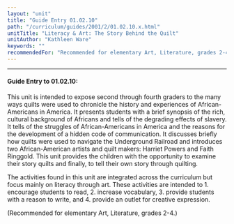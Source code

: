 ```yaml
---
layout: "unit"
title: "Guide Entry 01.02.10"
path: "/curriculum/guides/2001/2/01.02.10.x.html"
unitTitle: "Literacy & Art: The Story Behind the Quilt"
unitAuthor: "Kathleen Ware"
keywords: ""
recommendedFor: "Recommended for elementary Art, Literature, grades 2-4."
---
```

<body>
<hr/>
<h4>
Guide Entry to 01.02.10:
</h4>
<p>
This unit is intended to expose second through fourth graders to the many ways quilts were used to chronicle the history and experiences of African-Americans in America. It presents students with a brief synopsis of the rich, cultural background of Africans and tells of the degrading effects of slavery. It tells of the struggles of African-Americans in America and the reasons for the development of a hidden code of communication. It discusses briefly how quilts were used to navigate the Underground Railroad and introduces two African-American artists and quilt makers: Harriet Powers and Faith Ringgold. This unit provides the children with the opportunity to examine their story quilts and finally, to tell their own story through quilting.
</p>
<p>
The activities found in this unit are integrated across the curriculum but focus mainly on literacy through art. These activities are intended to 1. encourage students to read, 2. increase vocabulary, 3. provide students with a reason to write, and 4. provide an outlet for creative expression.
</p>
<p>
(Recommended for elementary Art, Literature, grades 2-4.)
</p>
</body>